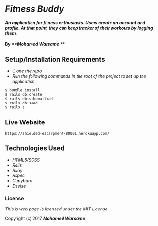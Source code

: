 # _Fitness Buddy_

#### _An application for fitness enthusiasts. Users create an account and profile. At that point, they can keep tracker of their workouts by logging them._

#### By _**Mohamed Warsame **_

## Setup/Installation Requirements

* _Clone the repo_
* _Run the following commands in the root of the project to set up the application_
```
$ bundle install
$ rails db:create
$ rails db:schema:load
$ rails db:seed
$ rails s
```

## Live Website
```
https://shielded-escarpment-80001.herokuapp.com/
```

## Technologies Used

* _HTML5/SCSS_
* _Rails_
* _Ruby_
* _Rspec_
* _Capybara_
* _Devise_

### License

*This is web page is licensed under the MIT License.*

Copyright (c) 2017 **_Mohamed Warsame_**
